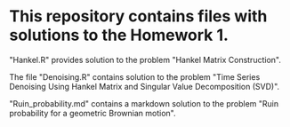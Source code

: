 # This repository contains files with solutions to the Homework 1.

"Hankel.R" provides solution to the problem "Hankel Matrix Construction".

The file "Denoising.R" contains solution to the problem "Time Series Denoising Using Hankel Matrix and Singular Value Decomposition (SVD)".

"Ruin_probability.md" contains a markdown solution to the problem "Ruin probability for a geometric Brownian motion".
